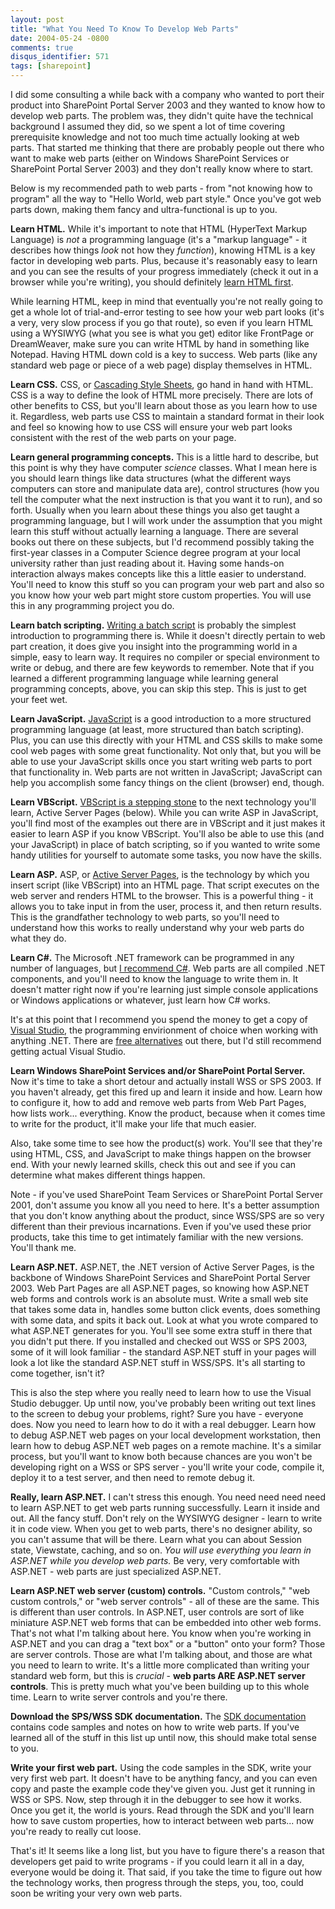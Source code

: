 ```yaml
---
layout: post
title: "What You Need To Know To Develop Web Parts"
date: 2004-05-24 -0800
comments: true
disqus_identifier: 571
tags: [sharepoint]
---
```

I did some consulting a while back with a company who wanted to port
their product into SharePoint Portal Server 2003 and they wanted to know
how to develop web parts. The problem was, they didn't quite have the
technical background I assumed they did, so we spent a lot of time
covering prerequisite knowledge and not too much time actually looking
at web parts. That started me thinking that there are probably people
out there who want to make web parts (either on Windows SharePoint
Services or SharePoint Portal Server 2003) and they don't really know
where to start.

 Below is my recommended path to web parts - from "not knowing how to
program" all the way to "Hello World, web part style." Once you've got
web parts down, making them fancy and ultra-functional is up to you.

 **Learn HTML.** While it's important to note that HTML (HyperText
Markup Language) is *not* a programming language (it's a "markup
language" - it describes how things *look* not how they *function*),
knowing HTML is a key factor in developing web parts. Plus, because it's
reasonably easy to learn and you can see the results of your progress
immediately (check it out in a browser while you're writing), you should
definitely [learn HTML
first](http://www.w3schools.com/html/default.asp).

 While learning HTML, keep in mind that eventually you're not really
going to get a whole lot of trial-and-error testing to see how your web
part looks (it's a very, very slow process if you go that route), so
even if you learn HTML using a WYSIWYG (what you see is what you get)
editor like FrontPage or DreamWeaver, make sure you can write HTML by
hand in something like Notepad. Having HTML down cold is a key to
success. Web parts (like any standard web page or piece of a web page)
display themselves in HTML.

 **Learn CSS.** CSS, or [Cascading Style
Sheets](http://www.w3schools.com/css/default.asp), go hand in hand with
HTML. CSS is a way to define the look of HTML more precisely. There are
lots of other benefits to CSS, but you'll learn about those as you learn
how to use it. Regardless, web parts use CSS to maintain a standard
format in their look and feel so knowing how to use CSS will ensure your
web part looks consistent with the rest of the web parts on your page.

 **Learn general programming concepts.** This is a little hard to
describe, but this point is why they have computer *science* classes.
What I mean here is you should learn things like data structures (what
the different ways computers can store and manipulate data are), control
structures (how you tell the computer what the next instruction is that
you want it to run), and so forth. Usually when you learn about these
things you also get taught a programming language, but I will work under
the assumption that you might learn this stuff without actually learning
a language. There are several books out there on these subjects, but I'd
recommend possibly taking the first-year classes in a Computer Science
degree program at your local university rather than just reading about
it. Having some hands-on interaction always makes concepts like this a
little easier to understand. You'll need to know this stuff so you can
program your web part and also so you know how your web part might store
custom properties. You will use this in any programming project you do.

 **Learn batch scripting.** [Writing a batch
script](http://www.ericphelps.com/batch/) is probably the simplest
introduction to programming there is. While it doesn't directly pertain
to web part creation, it does give you insight into the programming
world in a simple, easy to learn way. It requires no compiler or special
environment to write or debug, and there are few keywords to remember.
Note that if you learned a different programming language while learning
general programming concepts, above, you can skip this step. This is
just to get your feet wet.

 **Learn JavaScript.**
[JavaScript](http://www.w3schools.com/js/default.asp) is a good
introduction to a more structured programming language (at least, more
structured than batch scripting). Plus, you can use this directly with
your HTML and CSS skills to make some cool web pages with some great
functionality. Not only that, but you will be able to use your
JavaScript skills once you start writing web parts to port that
functionality in. Web parts are not written in JavaScript; JavaScript
can help you accomplish some fancy things on the client (browser) end,
though.

 **Learn VBScript.** [VBScript is a stepping
stone](http://www.w3schools.com/vbscript/default.asp) to the next
technology you'll learn, Active Server Pages (below). While you can
write ASP in JavaScript, you'll find most of the examples out there are
in VBScript and it just makes it easier to learn ASP if you know
VBScript. You'll also be able to use this (and your JavaScript) in place
of batch scripting, so if you wanted to write some handy utilities for
yourself to automate some tasks, you now have the skills.

 **Learn ASP.** ASP, or [Active Server
Pages](http://www.w3schools.com/asp/asp_examples.asp), is the technology
by which you insert script (like VBScript) into an HTML page. That
script executes on the web server and renders HTML to the browser. This
is a powerful thing - it allows you to take input in from the user,
process it, and then return results. This is the grandfather technology
to web parts, so you'll need to understand how this works to really
understand why your web parts do what they do.

 **Learn C#.** The Microsoft .NET framework can be programmed in any
number of languages, but [I recommend
C#](http://msdn.microsoft.com/vcsharp/). Web parts are all compiled
.NET components, and you'll need to know the language to write them in.
It doesn't matter right now if you're learning just simple console
applications or Windows applications or whatever, just learn how C#
works.

 It's at this point that I recommend you spend the money to get a copy
of [Visual Studio](http://msdn.microsoft.com/vstudio/), the programming
envirionment of choice when working with anything .NET. There are [free
alternatives](http://www.icsharpcode.com/OpenSource/SD/Default.aspx) out
there, but I'd still recommend getting actual Visual Studio.

 **Learn Windows SharePoint Services and/or SharePoint Portal Server.**
Now it's time to take a short detour and actually install WSS or SPS
2003. If you haven't already, get this fired up and learn it inside and
how. Learn how to configure it, how to add and remove web parts from Web
Part Pages, how lists work... everything. Know the product, because when
it comes time to write for the product, it'll make your life that much
easier.

 Also, take some time to see how the product(s) work. You'll see that
they're using HTML, CSS, and JavaScript to make things happen on the
browser end. With your newly learned skills, check this out and see if
you can determine what makes different things happen.

 Note - if you've used SharePoint Team Services or SharePoint Portal
Server 2001, don't assume you know all you need to here. It's a better
assumption that you don't know anything about the product, since WSS/SPS
are so very different than their previous incarnations. Even if you've
used these prior products, take this time to get intimately familiar
with the new versions. You'll thank me.

 **Learn ASP.NET.** ASP.NET, the .NET version of Active Server Pages, is
the backbone of Windows SharePoint Services and SharePoint Portal Server
2003. Web Part Pages are all ASP.NET pages, so knowing how ASP.NET web
forms and controls work is an absolute must. Write a small web site that
takes some data in, handles some button click events, does something
with some data, and spits it back out. Look at what you wrote compared
to what ASP.NET generates for you. You'll see some extra stuff in there
that you didn't put there. If you installed and checked out WSS or SPS
2003, some of it will look familiar - the standard ASP.NET stuff in your
pages will look a lot like the standard ASP.NET stuff in WSS/SPS. It's
all starting to come together, isn't it?

 This is also the step where you really need to learn how to use the
Visual Studio debugger. Up until now, you've probably been writing out
text lines to the screen to debug your problems, right? Sure you have -
everyone does. Now you need to learn how to do it with a real debugger.
Learn how to debug ASP.NET web pages on your local development
workstation, then learn how to debug ASP.NET web pages on a remote
machine. It's a similar process, but you'll want to know both because
chances are you won't be developing right on a WSS or SPS server -
you'll write your code, compile it, deploy it to a test server, and then
need to remote debug it.

 **Really, learn ASP.NET.** I can't stress this enough. You need need
need need to learn ASP.NET to get web parts running successfully. Learn
it inside and out. All the fancy stuff. Don't rely on the WYSIWYG
designer - learn to write it in code view. When you get to web parts,
there's no designer ability, so you can't assume that will be there.
Learn what you can about Session state, Viewstate, caching, and so on.
*You will use everything you learn in ASP.NET while you develop web
parts.* Be very, very comfortable with ASP.NET - web parts are just
specialized ASP.NET.

 **Learn ASP.NET web server (custom) controls.** "Custom controls," "web
custom controls," or "web server controls" - all of these are the same.
This is different than user controls. In ASP.NET, user controls are sort
of like miniature ASP.NET web forms that can be embedded into other web
forms. That's not what I'm talking about here. You know when you're
working in ASP.NET and you can drag a "text box" or a "button" onto your
form? Those are server controls. Those are what I'm talking about, and
those are what you need to learn to write. It's a little more
complicated than writing your standard web form, but this is *crucial* -
**web parts ARE ASP.NET server controls**. This is pretty much what
you've been building up to this whole time. Learn to write server
controls and you're there.

 **Download the SPS/WSS SDK documentation.** The [SDK
documentation](http://www.microsoft.com/downloads/details.aspx?FamilyID=1C64AF62-C2E9-4CA3-A2A0-7D4319980011&displaylang=en)
contains code samples and notes on how to write web parts. If you've
learned all of the stuff in this list up until now, this should make
total sense to you.

 **Write your first web part.** Using the code samples in the SDK, write
your very first web part. It doesn't have to be anything fancy, and you
can even copy and paste the example code they've given you. Just get it
running in WSS or SPS. Now, step through it in the debugger to see how
it works. Once you get it, the world is yours. Read through the SDK and
you'll learn how to save custom properties, how to interact between web
parts... now you're ready to really cut loose.

 That's it! It seems like a long list, but you have to figure there's a
reason that developers get paid to write programs - if you could learn
it all in a day, everyone would be doing it. That said, if you take the
time to figure out how the technology works, then progress through the
steps, you, too, could soon be writing your very own web parts.
